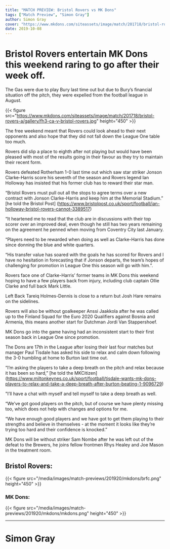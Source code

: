 ```yaml
---
title: "MATCH PREVIEW: Bristol Rovers vs MK Dons"
tags: ["Match Preview", "Simon Gray"]
author: Simon Gray
cover: "https://www.mkdons.com/siteassets/image/match/201718/bristol-rovers-a/gallery/fh3-ca-v-bristol-rovers.jpg"
date: 2019-10-08
---
```


# Bristol Rovers entertain MK Dons this weekend raring to go after their week off.

The Gas were due to play Bury last time out but due to Bury’s financial situation off the pitch, they were expelled from the football league in August.

<!--more-->

{{< figure src="https://www.mkdons.com/siteassets/image/match/201718/bristol-rovers-a/gallery/fh3-ca-v-bristol-rovers.jpg" height="450" >}}

The free weekend meant that Rovers could look ahead to their next opponents and also hope that they did not fall down the League One table too much.

Rovers did slip a place to eighth after not playing but would have been pleased with most of the results going in their favour as they try to maintain their recent form.

Rovers defeated Rotherham 1-0 last time out which saw star striker Jonson Clarke-Harris score his seventh of the season and Rovers legend Ian Holloway has insisted that his former club has to reward their star man.

“Bristol Rovers must pull out all the stops to agree terms over a new contract with Jonson Clarke-Harris and keep him at the Memorial Stadium.” [he told the Bristol Post] (https://www.bristolpost.co.uk/sport/football/ian-holloway-bristol-rovers-cannot-3389517)

“It heartened me to read that the club are in discussions with their top scorer over an improved deal, even though he still has two years remaining on the agreement he penned when moving from Coventry City last January.

“Players need to be rewarded when doing as well as Clarke-Harris has done since donning the blue and white quarters.

“His transfer value has soared with the goals he has scored for Rovers and I have no hesitation in forecasting that if Jonson departs, the team’s hopes of challenging for promotion in League One this season will go with him.”.

Rovers face one of Clarke-Harris’ former teams in MK Dons this weekend hoping to have a few players back from injury, including club captain Ollie Clarke and full back Mark Little.

Left Back Tareiq Holmes-Dennis is close to a return but Josh Hare remains on the sidelines. 

Rovers will also be without goalkeeper Anssi Jaakkola after he was called up to the Finland Squad for the Euro 2020 Qualifiers against Bosnia and Armenia, this means another start for Dutchman Jordi Van Stappershoef.

MK Dons go into the game having had an inconsistent start to their first season back in League One since promotion.

The Dons are 17th in the League after losing their last four matches but manager Paul Tisdale has asked his side to relax and calm down following the 3-0 humbling at home to Burton last time out.

“I’m asking the players to take a deep breath on the pitch and relax because it has been so hard,” [he told the MKCitizen] (https://www.miltonkeynes.co.uk/sport/football/tisdale-wants-mk-dons-players-to-relax-and-take-a-deep-breath-after-burton-beating-1-9096729)

"I’ll have a chat with myself and tell myself to take a deep breath as well.

“We’ve got good players on the pitch, but of course we have plenty missing too, which does not help with changes and options for me.

“We have enough good players and we have got to get them playing to their strengths and believe in themselves - at the moment it looks like they’re trying too hard and their confidence is knocked.”

MK Dons will be without striker Sam Nombe after he was left out of the defeat to the Brewers, he joins fellow frontmen Rhys Healey and Joe Mason in the treatment room.

## Bristol Rovers:
{{< figure src="/media/images/match-previews/201920/mkdons/brfc.png" height="450" >}}

### MK Dons:
{{< figure src="/media/images/match-previews/201920/mkdons/mkdons.png" height="450" >}}

--- 
# Simon Gray

<script type="text/javascript" src="//downloads.mailchimp.com/js/signup-forms/popup/unique-methods/embed.js" data-dojo-config="usePlainJson: true, isDebug: false"></script><script type="text/javascript">window.dojoRequire(["mojo/signup-forms/Loader"], function(L) { L.start({"baseUrl":"mc.us3.list-manage.com","uuid":"e17a9090e1205ae2df5fea6c4","lid":"b9f5384120","uniqueMethods":true}) })</script>